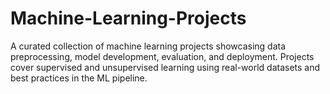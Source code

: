 # Machine-Learning-Projects
A curated collection of machine learning projects showcasing data preprocessing, model development, evaluation, and deployment. Projects cover supervised and unsupervised learning using real-world datasets and best practices in the ML pipeline.
